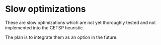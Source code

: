 # Slow optimizations

These are slow optimizations which are not yet thoroughly tested and not implemented into the CETSP heuristic. 

The plan is to integrate them as an option in the future.